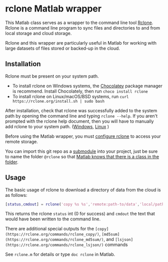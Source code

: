 # rclone Matlab wrapper
This Matlab class serves as a wrapper to the command line tool [Rclone](https://rclone.org/). Rclone is a command line program to sync files and directories to and from local storage and cloud storage.

Rclone and this wrapper are particularly useful in Matlab for working with large datasets of files stored or backed-up in the cloud.

## Installation
Rclone must be present on your system path. 

 - To install rclone on Windows systems, the [Chocolatey](https://chocolatey.org/) package manager is recommend. Install Chocolately, then run `choco install rclone`
 - To install rclone on Linux/macOS/BSD systems, run `curl https://rclone.org/install.sh | sudo bash`

After installation, check that rclone was successfully added to the system path by opening the command line and typing `rclone --help`. If you aren't prompted with the rclone help document, then you will have to manually add rclone to your system path. ([Windows](https://www.howtogeek.com/118594/how-to-edit-your-system-path-for-easy-command-line-access/), [Linux](https://www.computerhope.com/issues/ch001647.htm) )
 
Before using the Matlab wrapper, you must [configure rclone](https://rclone.org/docs/) to access your remote storage.
 
You can import this git repo as a [submodule](https://blog.github.com/2016-02-01-working-with-submodules/) into your project, just be sure to name the folder `@rclone` so that [Matlab knows that there is a class in the folder](https://www.mathworks.com/help/matlab/matlab_oop/organizing-classes-in-folders.html). 
 
## Usage

The basic usage of rclone to download a directory of data from the cloud is as follows:

```matlab
[status,cmdout] = rclone('copy %s %s','remote:path-to/data','local/path/to-data/');
```

This returns the rclone `status` int (0 for success) and `cmdout` the text that would have been written to the command line.

There are additional special outputs for the `[copy](https://rclone.org/commands/rclone_copy/)`, `[md5sum](https://rclone.org/commands/rclone_md5sum/)`, and `[lsjson](https://rclone.org/commands/rclone_lsjson/)` commands

See `rclone.m` for details or type `doc rclone` in Matlab.